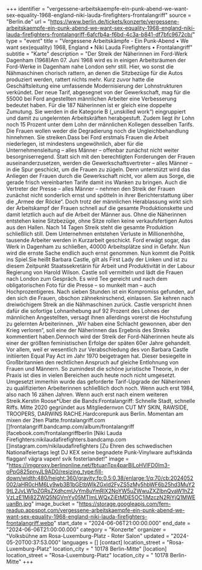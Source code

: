 +++
identifier = "vergessene-arbeitskaempfe-ein-punk-abend-we-want-sex-equality-1968-england-niki-lauda-firefighters-frontalangriff"
source = "Berlin.de"
url = "https://www.berlin.de/tickets/konzerte/vergessene-arbeitskaempfe-ein-punk-abend-we-want-sex-equality-1968-england-niki-lauda-firefighters-frontalangriff-6afcfb4a-f6bd-4c3a-b841-df7bfc9672cb/"
type = "event"
title = "Vergessene Arbeitskämpfe - Ein Punk-Abend • We want sex(equality) 1968, England • Niki Lauda Firefighters • Frontalangriff"
subtitle = "Karte"
description = "Der Streik der Näherinnen im Ford-Werk Dagenham (1968)Am 07. Juni 1968 wird es in einigen Arbeitsräumen der Ford-Werke in Dagenham nahe London sehr still. Hier, wo sonst die Nähmaschinen chorisch rattern, an denen die Sitzbezüge für die Autos produziert werden, rattert nichts mehr. Kurz zuvor hatte die Geschäftsleitung eine umfassende Modernisierung der Lohnstrukturen verkündet. Der neue Tarif, abgesegnet von der Gewerkschaft, mag für die 55000 bei Ford angestellten männlichen Arbeiter eine Verbesserung bedeutet haben. Für die 187 Näherinnen ist er gleich eine doppelte Zumutung. Sie werden in die Kategorie B („unskilled work“) eingruppiert und damit zu ungelernten Arbeitskräften herabgestuft. Zudem liegt ihr Lohn noch 15 Prozent unter dem Lohn der männlichen Kollegen desselben Tarifs. Die Frauen wollen weder die Degradierung noch die Ungleichbehandlung hinnehmen. Sie streiken.Dass bei Ford erstmals Frauen die Arbeit niederlegen, ist mindestens ungewöhnlich, aber für die Unternehmensleitung – alles Männer – offenbar zunächst nicht weiter besorgniserregend. Statt sich mit den berechtigten Forderungen der Frauen auseinanderzusetzen, werden die Gewerkschaftsvertreter – alles Männer – in die Spur geschickt, um die Frauen zu zügeln. Denn unterstützt wird das Anliegen der Frauen durch die Gewerkschaft nicht, vor allem aus Sorge, die gerade frisch vereinbarten Tarife damit ins Wanken zu bringen. Auch die Vertreter der Presse – alles Männer – nehmen den Streik der Frauen zunächst nicht sonderlich ernst und spötteln in ihrer Berichterstattung über die „Armee der Röcke“. Doch trotz der männlichen Herablassung wirkt sich der Arbeitskampf der Frauen schnell auf die gesamte Produktionskette und damit letztlich auch auf die Arbeit der Männer aus. Ohne die Näherinnen entstehen keine Sitzbezüge, ohne Sitze rollen keine verkaufsfertigen Autos aus den Hallen. Nach 14 Tagen Streik steht die gesamte Produktion schließlich still. Dem Unternehmen entstehen Verluste in Millionenhöhe, tausende Arbeiter werden in Kurzarbeit geschickt. Ford erwägt sogar, das Werk in Dagenham zu schließen, 40000 Arbeitsplätze sind in Gefahr. Nun wird die ernste Sache endlich auch ernst genommen. Nun kommt die Politik ins Spiel.Sie heißt Barbara Castle, gilt als First Lady der Linken und ist zu diesem Zeitpunkt Staatssekretärin für Arbeit und Produktivität in der Labour Regierung von Harold Wilson. Castle soll vermitteln und lädt die Frauen nach London zum Gespräch. Es wird Tee gereicht und nach dem obligatorischen Foto für die Presse – so munkelt man – auch Hochprozentigeres. Nach sieben Stunden ist ein Kompromiss gefunden, auf den sich die Frauen, obschon zähneknirschend, einlassen. Sie kehren nach dreiwöchigem Streik an die Nähmaschinen zurück. Castle verspricht ihnen dafür die sofortige Lohnanhebung auf 92 Prozent des Lohnes der männlichen Angestellten, versagt ihnen allerdings vorerst die Hochstufung zu gelernten Arbeiterinnen. „Wir haben eine Schlacht gewonnen, aber den Krieg verloren“, soll eine der Näherinnen das Ergebnis des Streiks kommentiert haben.Dennoch wird der Streik der Ford-Näherinnen heute als einer der größten feministischen Erfolge der späten 60er Jahre gehandelt. Vor allem, weil er wesentlich zur Verabschiedung des von Barbara Castle initiierten Equal Pay Act im Jahr 1970 beigetragen hat. Dieser besiegelte in Großbritannien den rechtlichen Anspruch auf gleiche Entlohnung von Frauen und Männern. So zumindest die schöne juristische Theorie, in der Praxis ist dies in vielen Bereichen auch heute noch nicht umgesetzt. Umgesetzt immerhin wurde das geforderte Tarif-Upgrade der Näherinnen zu qualifizierten Arbeiterinnen schließlich doch noch. Wenn auch erst 1984, also nach 16 zähen Jahren. Wenn auch erst nach einem weiteren Streik.Kerstin Roose*Über die Bands:Frontalangriff: Schnelle Stadt, schnelle Riffs. Mitte 2020 gegründet aus Mitgliedernvon CUT MY SKIN, RAWSIDE, TROOPERS, DARWINS RACHE.Hardcorepunk aus Berlin. Momentan am mixen der 2ten Platte.frontalangriff.com []frontalangriff.bandcamp.com/album/frontalangriff [facebook.com/frontalangriffberlin [Niki Lauda Firefighters:nikilaudafirefighters.bandcamp.com []instagram.com/nikilaudafirefighters [Zu Ehren des schwedischen Nationalfeiertags legt DJ KEX seine begnadete Punk-Vinylware auf!skända flaggan! vägra vapen! svik fosterlandet!"
image = "https://imgproxy.berlinonline.net/fbtuanTpx4parBlLoHVlFD0Im3-oPpG825pnyJL9AD0/resizing_type:fill-down/width:480/height:360/gravity:fp:0.5:0.38/enlarge:1/q:70/cb:2024052002/aHR0cHM6Ly9wb3B1bGEtbWlkZGxld2FyZS5zMy5hbWF6b25hd3MuY29tL2JvLW1pZGRsZXdhcmUvYm8uYmRlX2NoYW5uZWwuZXZlbnQvaW1hZ2VzLzE1Mi82ZWQ5NGVmYy05MTlmLWQxZjEtMDE5OC1iMzczN2RiYjQ1MWEuanBn.jpg"
image_bucket = "https://storage.googleapis.com/fem-readup.appspot.com/vergessene-arbeitskaempfe-ein-punk-abend-we-want-sex-equality-1968-england-niki-lauda-firefighters-frontalangriff.webp"
start_date = "2024-06-06T21:00:00.000"
end_date = "2024-06-06T21:00:00.000"
category = "Konzerte"
organizer = "Volksbühne am Rosa-Luxemburg-Platz - Roter Salon"
updated = "2024-05-20T00:37:53.000"
languages = []
[contact]
location_street = "Rosa-Luxemburg-Platz"
location_city = " 10178 Berlin-Mitte"
[location]
location_street = "Rosa-Luxemburg-Platz"
location_city = " 10178 Berlin-Mitte"
+++